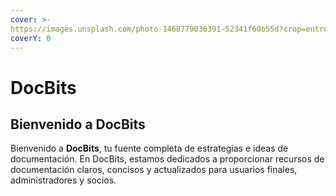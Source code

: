 ```yaml
---
cover: >-
https://images.unsplash.com/photo-1468779036391-52341f60b55d?crop=entropy&cs=srgb&fm=jpg&ixid=M3wxOTcwMjR8MHwxfHNlYXJjaHw4fHxEb2N1bWVudHN8ZW58MHx8fHwxNzEwMzIxNTkyfDA&ixlib=rb-4.0.3&q=85
coverY: 0
---
```


# DocBits

## Bienvenido a DocBits

Bienvenido a **DocBits**, tu fuente completa de estrategias e ideas de documentación. En DocBits, estamos dedicados a proporcionar recursos de documentación claros, concisos y actualizados para usuarios finales, administradores y socios.
